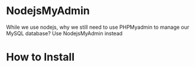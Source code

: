 # NodejsMyAdmin
While we use nodejs, why we still need to use PHPMyadmin to manage our MySQL database? Use NodejsMyAdmin instead

# How to Install

